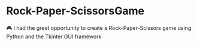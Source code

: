 # Rock-Paper-ScissorsGame
🎮 I had the great opportunity to create a Rock-Paper-Scissors game using Python and the Tkinter GUI framework 
